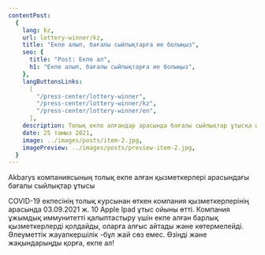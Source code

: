```yaml
---
contentPost:
  {
    lang: kz,
    url: lottery-winner/kz,
    title: "Екпе алып, бағалы сыйлықтарға ие болыңыз",
    seo: {
      title: "Post: Екпе ал",
      h1: "Екпе алып, бағалы сыйлықтарға ие болыңыз",
    },
    langButtonsLinks:
      [
        "/press-center/lottery-winner",
        "/press-center/lottery-winner/kz",
        "/press-center/lottery-winner/en",
      ],
    description: Толық екпе алғандар арасында бағалы сыйлықтар ұтысқа шығарылады...,
    date: 25 тамыз 2021,
    image: ../images/posts/item-2.jpg,
    imagePreview: ../images/posts/preview-item-2.jpg,
  }
---
```


Akbarys компаниясының толық екпе алған қызметкерлері арасындағы бағалы сыйлықтар ұтысы

COVID-19 екпесінің толық курсынан өткен компания қызметкерлерінің арасында 03.09.2021 ж. 10 Apple Ipad ұтыс ойыны өтті. Компания ұжымдық иммунитетті қалыптастыру үшін екпе алған барлық қызметкерлерді қолдайды, оларға алғыс айтады және көтермелейді. Әлеуметтік жауапкершілік -бұл жай сөз емес. Өзіңді және жақындарыңды қорға, екпе ал!
